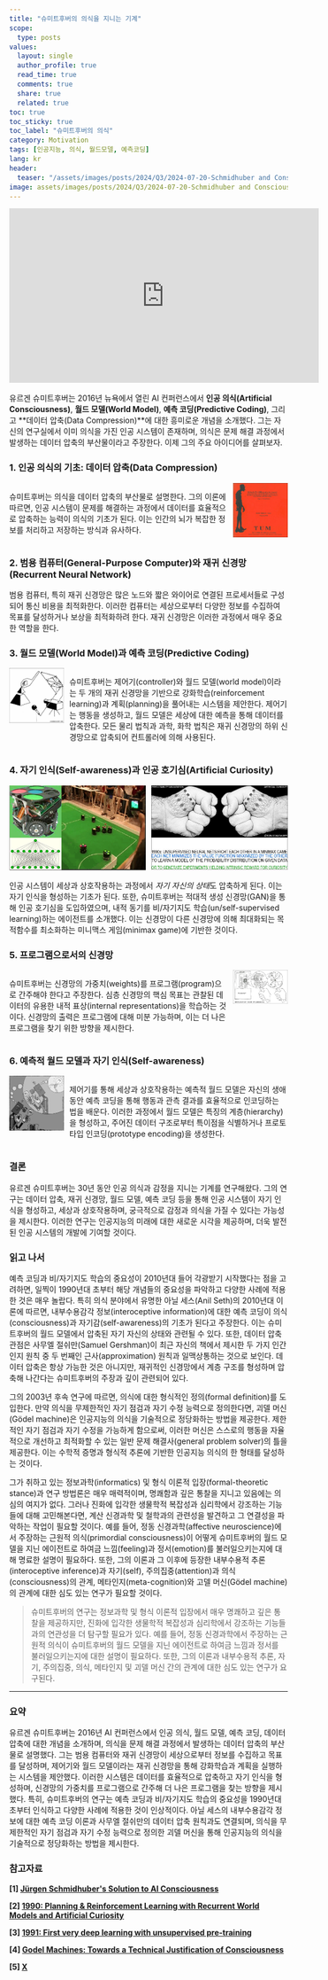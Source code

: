 ```yaml
---
title: "슈미트후버의 의식을 지니는 기계"
scope:
  type: posts
values:
  layout: single
  author_profile: true
  read_time: true
  comments: true
  share: true
  related: true
toc: true
toc_sticky: true
toc_label: "슈미트후버의 의식"
category: Motivation
tags: [인공지능, 의식, 월드모델, 예측코딩]
lang: kr
header:
  teaser: "/assets/images/posts/2024/Q3/2024-07-20-Schmidhuber and Conscious Machine/meme.jpg"
image: assets/images/posts/2024/Q3/2024-07-20-Schmidhuber and Conscious Machine/meme.jpg
---
```


<iframe width="560" height="315" src="https://www.youtube.com/embed/q4fFuZgOZn8?si=PqlGxV8uUUYBd84x" title="YouTube video player" frameborder="0" allow="accelerometer; autoplay; clipboard-write; encrypted-media; gyroscope; picture-in-picture; web-share" referrerpolicy="strict-origin-when-cross-origin" allowfullscreen></iframe>

유르겐 슈미트후버는 2016년 뉴욕에서 열린 AI 컨퍼런스에서 **인공 의식(Artificial Consciousness)**, **월드 모델(World Model)**, **예측 코딩(Predictive Coding)**, 그리고 **데이터 압축(Data Compression)**에 대한 흥미로운 개념을 소개했다. 그는 자신의 연구실에서 이미 의식을 가진 인공 시스템이 존재하며, 의식은 문제 해결 과정에서 발생하는 데이터 압축의 부산물이라고 주장한다. 이제 그의 주요 아이디어를 살펴보자.

### 1. 인공 의식의 기초: 데이터 압축(Data Compression)

<div style="display: flex;">
  <div style="flex: 8; padding-right: 10px;">
    <p>
      슈미트후버는 의식을 데이터 압축의 부산물로 설명한다. 그의 이론에 따르면, 인공 시스템이 문제를 해결하는 과정에서 데이터를 효율적으로 압축하는 능력이 의식의 기초가 된다. 이는 인간의 뇌가 복잡한 정보를 처리하고 저장하는 방식과 유사하다.
    </p>
  </div>
  <div style="flex: 2;">
    <img src="/assets/images/posts/2024/Q3/2024-07-20-Schmidhuber and Conscious Machine/Untitled.png" alt="Shumidhuber's Thesis" style="width: 100%;">
  </div>
</div>

### 2. 범용 컴퓨터(General-Purpose Computer)와 재귀 신경망(Recurrent Neural Network)

범용 컴퓨터, 특히 재귀 신경망은 많은 노드와 짧은 와이어로 연결된 프로세서들로 구성되어 통신 비용을 최적화한다. 이러한 컴퓨터는 세상으로부터 다양한 정보를 수집하여 목표를 달성하거나 보상을 최적화하려 한다. 재귀 신경망은 이러한 과정에서 매우 중요한 역할을 한다.

### 3. 월드 모델(World Model)과 예측 코딩(Predictive Coding)

<div style="display: flex;">
  <div style="flex: 2;">
    <img src="/assets/images/posts/2024/Q3/2024-07-20-Schmidhuber and Conscious Machine/Untitled 1.png" alt="World Model + RL" style="width: 100%;">
  </div>
  <div style="flex: 8; padding-left: 10px;">
    <p>
      슈미트후버는 제어기(controller)와 월드 모델(world model)이라는 두 개의 재귀 신경망을 기반으로 강화학습(reinforcement learning)과 계획(planning)을 풀어내는 시스템을 제안한다. 제어기는 행동을 생성하고, 월드 모델은 세상에 대한 예측을 통해 데이터를 압축한다. 모든 물리 법칙과 과학, 화학 법칙은 재귀 신경망의 하위 신경망으로 압축되어 컨트롤러에 의해 사용된다.
    </p>
  </div>
</div>

### 4. 자기 인식(Self-awareness)과 인공 호기심(Artificial Curiosity)

<div style="display: flex;">
  <div style="flex: 1;">
    <img src="/assets/images/posts/2024/Q3/2024-07-20-Schmidhuber and Conscious Machine/Untitled 2.png" alt="Robotics Application" style="width: 100%;">
  </div>
  <div style="flex: 1; padding-left: 10px;">
    <img src="/assets/images/posts/2024/Q3/2024-07-20-Schmidhuber and Conscious Machine/Untitled 3.png" alt="GAN" style="width: 100%;">
  </div>
</div>

인공 시스템이 세상과 상호작용하는 과정에서 *자기 자신의 상태*도 압축하게 된다. 이는 자기 인식을 형성하는 기초가 된다. 또한, 슈미트후버는 적대적 생성 신경망(GAN)을 통해 인공 호기심을 도입하였으며, 내적 동기를 비/자기지도 학습(un/self-supervised learning)하는 에이전트를 소개했다. 이는 신경망이 다른 신경망에 의해 최대화되는 목적함수를 최소화하는 미니맥스 게임(minimax game)에 기반한 것이다.

### 5. 프로그램으로서의 신경망

<div style="display: flex;">
  <div style="flex: 8; padding-right: 10px;">
    <p>
      슈미트후버는 신경망의 가중치(weights)를 프로그램(program)으로 간주해야 한다고 주장한다. 심층 신경망의 핵심 목표는 관찰된 데이터의 유용한 내적 표상(internal representations)을 학습하는 것이다. 신경망의 출력은 프로그램에 대해 미분 가능하며, 이는 더 나은 프로그램을 찾기 위한 방향을 제시한다.
    </p>
  </div>
  <div style="flex: 2;">
    <img src="/assets/images/posts/2024/Q3/2024-07-20-Schmidhuber and Conscious Machine/Untitled 4.png" alt="Neural Economy" style="width: 100%;">
  </div>
</div>

### 6. 예측적 월드 모델과 자기 인식(Self-awareness)

<div style="display: flex;">
  <div style="flex: 2;">
    <img src="/assets/images/posts/2024/Q3/2024-07-20-Schmidhuber and Conscious Machine/Untitled 5.png" alt="On Consciousness" style="width: 100%;">
  </div>
  <div style="flex: 8; padding-left: 10px;">
    <p>
      제어기를 통해 세상과 상호작용하는 예측적 월드 모델은 자신의 생애 동안 예측 코딩을 통해 행동과 관측 결과를 효율적으로 인코딩하는 법을 배운다. 이러한 과정에서 월드 모델은 특징의 계층(hierarchy)을 형성하고, 주어진 데이터 구조로부터 특이점을 식별하거나 프로토타입 인코딩(prototype encoding)을 생성한다.
    </p>
  </div>
</div>

### 결론

유르겐 슈미트후버는 30년 동안 인공 의식과 감정을 지니는 기계를 연구해왔다. 그의 연구는 데이터 압축, 재귀 신경망, 월드 모델, 예측 코딩 등을 통해 인공 시스템이 자기 인식을 형성하고, 세상과 상호작용하며, 궁극적으로 감정과 의식을 가질 수 있다는 가능성을 제시한다. 이러한 연구는 인공지능의 미래에 대한 새로운 시각을 제공하며, 더욱 발전된 인공 시스템의 개발에 기여할 것이다.

### 읽고 나서

예측 코딩과 비/자기지도 학습의 중요성이 2010년대 들어 각광받기 시작했다는 점을 고려하면, 일찍이 1990년대 초부터 해당 개념들의 중요성을 파악하고 다양한 사례에 적용한 것은 매우 놀랍다. 특히 의식 분야에서 유명한 아닐 세스(Anil Seth)의 2010년대 이론에 따르면, 내부수용감각 정보(interoceptive information)에 대한 예측 코딩이 의식(consciousness)과 자기감(self-awareness)의 기초가 된다고 주장한다. 이는 슈미트후버의 월드 모델에서 압축된 자기 자신의 상태와 관련될 수 있다. 또한, 데이터 압축 관점은 사무엘 절쉬만(Samuel Gershman)이 최근 자신의 책에서 제시한 두 가지 인간 인지 원칙 중 두 번째인 근사(approximation) 원칙과 일맥상통하는 것으로 보인다. 데이터 압축은 항상 가능한 것은 아니지만, 재귀적인 신경망에서 계층 구조를 형성하며 압축해 나간다는 슈미트후버의 주장과 깊이 관련되어 있다.

그의 2003년 후속 연구에 따르면, 의식에 대한 형식적인 정의(formal definition)를 도입한다. 만약 의식을 무제한적인 자기 점검과 자기 수정 능력으로 정의한다면, 괴델 머신(Gödel machine)은 인공지능의 의식을 기술적으로 정당화하는 방법을 제공한다. 제한적인 자기 점검과 자기 수정을 가능하게 함으로써, 이러한 머신은 스스로의 행동을 자율적으로 개선하고 최적화할 수 있는 일반 문제 해결사(general problem solver)의 틀을 제공한다. 이는 수학적 증명과 형식적 추론에 기반한 인공지능 의식의 한 형태를 달성하는 것이다.

그가 취하고 있는 정보과학(informatics) 및 형식 이론적 입장(formal-theoretic stance)과 연구 방법론은 매우 매력적이며, 명쾌함과 깊은 통찰을 지니고 있음에는 의심의 여지가 없다. 그러나 진화에 입각한 생물학적 복잡성과 심리학에서 강조하는 기능들에 대해 고민해본다면, 계산 신경과학 및 철학과의 관련성을 발견하고 그 연결성을 파악하는 작업이 필요할 것이다. 예를 들어, 정동 신경과학(affective neuroscience)에서 주장하는 근원적 의식(primordial consciousness)이 어떻게 슈미트후버의 월드 모델을 지닌 에이전트로 하여금 느낌(feeling)과 정서(emotion)를 불러일으키는지에 대해 명료한 설명이 필요하다. 또한, 그의 이론과 그 이후에 등장한 내부수용적 추론(interoceptive inference)과 자기(self), 주의집중(attention)과 의식(consciousness)의 관계, 메타인지(meta-cognition)와 고델 머신(Gödel machine)의 관계에 대한 심도 있는 연구가 필요할 것이다.

> 슈미트후버의 연구는 정보과학 및 형식 이론적 입장에서 매우 명쾌하고 깊은 통찰을 제공하지만, 진화에 입각한 생물학적 복잡성과 심리학에서 강조하는 기능들과의 연관성을 더 탐구할 필요가 있다. 예를 들어, 정동 신경과학에서 주장하는 근원적 의식이 슈미트후버의 월드 모델을 지닌 에이전트로 하여금 느낌과 정서를 불러일으키는지에 대한 설명이 필요하다. 또한, 그의 이론과 내부수용적 추론, 자기, 주의집중, 의식, 메타인지 및 괴델 머신 간의 관계에 대한 심도 있는 연구가 요구된다.

---

### 요약

유르겐 슈미트후버는 2016년 AI 컨퍼런스에서 인공 의식, 월드 모델, 예측 코딩, 데이터 압축에 대한 개념을 소개하며, 의식을 문제 해결 과정에서 발생하는 데이터 압축의 부산물로 설명했다. 그는 범용 컴퓨터와 재귀 신경망이 세상으로부터 정보를 수집하고 목표를 달성하며, 제어기와 월드 모델이라는 재귀 신경망을 통해 강화학습과 계획을 실행하는 시스템을 제안했다. 이러한 시스템은 데이터를 효율적으로 압축하고 자기 인식을 형성하며, 신경망의 가중치를 프로그램으로 간주해 더 나은 프로그램을 찾는 방향을 제시했다. 특히, 슈미트후버의 연구는 예측 코딩과 비/자기지도 학습의 중요성을 1990년대 초부터 인식하고 다양한 사례에 적용한 것이 인상적이다. 아닐 세스의 내부수용감각 정보에 대한 예측 코딩 이론과 사무엘 절쉬만의 데이터 압축 원칙과도 연결되며, 의식을 무제한적인 자기 점검과 자기 수정 능력으로 정의한 괴델 머신을 통해 인공지능의 의식을 기술적으로 정당화하는 방법을 제시한다.

### 참고자료

**[1] [Jürgen Schmidhuber's Solution to AI Consciousness](https://youtu.be/q4fFuZgOZn8?si=yJkWs44y-QBFlKN2)**

**[2] [1990: Planning & Reinforcement Learning with Recurrent World Models and Artificial Curiosity](https://people.idsia.ch/~juergen/world-models-planning-curiosity-fki-1990.html)**

**[3] [1991: First very deep learning with unsupervised pre-training](https://people.idsia.ch/~juergen/very-deep-learning-1991.html)**

**[4] [Godel Machines: Towards a Technical Justification of Consciousness](https://mediatum.ub.tum.de/doc/1290203/document.pdf)**

**[5] [X](https://x.com/SchmidhuberAI/status/1765769164709371978)**

